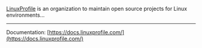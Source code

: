 [LinuxProfile](https://linuxprofile.com) is an organization to maintain open source projects for Linux environments...

---

Documentation: [https://docs.linuxprofile.com/](https://docs.linuxprofile.com/)
